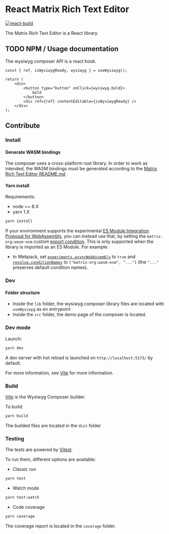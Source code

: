 # React Matrix Rich Text Editor

[![react-build](https://github.com/element-hq/matrix-rich-text-editor/actions/workflows/react-build.yml/badge.svg?branch=main)](https://github.com/element-hq/matrix-rich-text-editor/actions/workflows/react-build.yml)

The Matrix Rich Text Editor is a React library.

## TODO NPM / Usage documentation

The wysiwyg composer API is a react hook.

```tsx
const { ref, isWysiwygReady, wysiwyg } = useWysiwyg();

return (
    <div>
        <button type="button" onClick={wysiwyg.bold}>
            bold
        </button>
        <div ref={ref} contentEditable={isWysiwygReady} />
    </div>
);
```

## Contribute

### Install

#### Generate WASM bindings

The composer uses a cross-platform rust library. In order to work as intended, the WASM bindings must be generated according to the [Matrix Rich Text Editor README.md](../../README.md)

#### Yarn install

Requirements:

-   node >= 8.X
-   yarn 1.X

```sh
yarn install
```

If your environment supports the experimental [ES Module Integration Proposal for WebAssembly](https://github.com/WebAssembly/esm-integration),
you can instead use that, by setting the `matrix-org:wasm-esm` custom [export condition](https://nodejs.org/api/packages.html#conditional-exports).
This is only supported when the library is imported as an ES Module. For example:
- In Webpack, set [`experiments.asyncWebAssembly`](https://webpack.js.org/configuration/experiments/#experiments)
  to `true` and [`resolve.conditionNames`](https://webpack.js.org/configuration/resolve/#resolveconditionnames)
  to `["matrix-org:wasm-esm", "..."]` (the `"..."` preserves default condition names).

### Dev

#### Folder structure

-   Inside the `lib` folder, the wysiwyg composer library files are located with `useWysiwyg` as en entrypoint
-   Inside the `src` folder, the demo page of the composer is located.

### Dev mode

Launch:

```sh
yarn dev
```

A dev server with hot reload is launched on `http://localhost:5173/` by default.

For more information, see [Vite](https://vitejs.dev/guide/features.html#hot-module-replacement) for more information.

### Build

[Vite](https://vitejs.dev/) is the Wysiwyg Composer builder.

To build:

```sh
yarn build
```

The builded files are located in the `dist` folder

### Testing

The tests are powered by [Vitest](https://vitest.dev/).

To run them, different options are available:

-   Classic run

```sh
yarn test
```

-   Watch mode

```sh
yarn test:watch
```

-   Code coverage

```sh
yarn coverage
```

The coverage report is located in the `coverage` folder.
